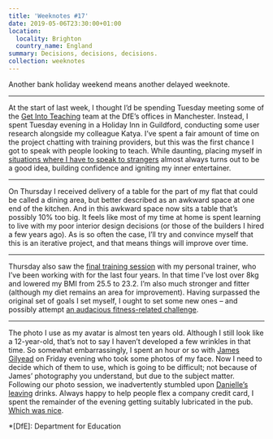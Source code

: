 ```yaml
---
title: 'Weeknotes #17'
date: 2019-05-06T23:30:00+01:00
location:
  locality: Brighton
  country_name: England
summary: Decisions, decisions, decisions.
collection: weeknotes
---
```

Another bank holiday weekend means another delayed weeknote.

* * *

At the start of last week, I thought I’d be spending Tuesday meeting some of the [Get Into Teaching][1] team at the DfE’s offices in Manchester. Instead, I spent Tuesday evening in a Holiday Inn in Guildford, conducting some user research alongside my colleague Katya. I’ve spent a fair amount of time on the project chatting with training providers, but this was the first chance I got to speak with people looking to teach. While daunting, placing myself in [situations where I have to speak to strangers][2] almost always turns out to be a good idea, building confidence and igniting my inner entertainer.

* * *

On Thursday I received delivery of a table for the part of my flat that could be called a dining area, but better described as an awkward space at one end of the kitchen. And in this awkward space now sits a table that’s possibly 10% too big. It feels like most of my time at home is spent learning to live with my poor interior design decisions (or those of the builders I hired a few years ago). As is so often the case, I’ll try and convince myself that this is an iterative project, and that means things will improve over time.

* * *

Thursday also saw the [final training session][3] with my personal trainer, who I’ve been working with for the last four years. In that time I’ve lost over 8kg and lowered my BMI from 25.5 to 23.2. I’m also much stronger and fitter (although my diet remains an area for improvement). Having surpassed the original set of goals I set myself, I ought to set some new ones – and possibly attempt [an audacious fitness-related challenge][4].

* * *

The photo I use as my avatar is almost ten years old. Although I still look like a 12-year-old, that’s not to say I haven’t developed a few wrinkles in that time. So somewhat embarrassingly, I spent an hour or so with [James Gilyead][5] on Friday evening who took some photos of my face. Now I need to decide which of them to use, which is going to be difficult; not because of James’ photography you understand, but due to the subject matter. Following our photo session, we inadvertently stumbled upon [Danielle’s leaving][6] drinks. Always happy to help people flex a company credit card, I spent the remainder of the evening getting suitably lubricated in the pub. [Which was nice][7].

[1]: https://getintoteaching.education.gov.uk
[2]: /2015/05/two_years_hence
[3]: /notes/1556830598
[4]: https://otilloswimrun.com/races/isles-of-scilly/
[5]: https://www.hustlersquad.net
[6]: https://twitter.com/dhuntrods/status/1118795827324047360
[7]: https://www.youtube.com/watch?v=XOhZgAPn_CU

*[DfE]: Department for Education
